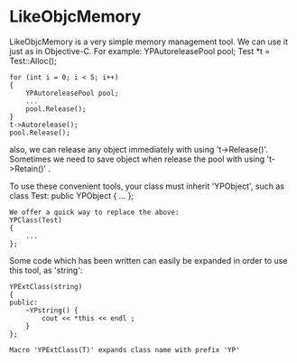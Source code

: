 LikeObjcMemory
====

LikeObjcMemory is a very simple memory management tool. We can use it just as in Objective-C.
For example:
	YPAutoreleasePool pool;
	Test *t = Test::Alloc();

	for (int i = 0; i < 5; i++)
	{
		YPAutoreleasePool pool;
		...
		pool.Release();
	}
	t->Autorelease();
	pool.Release();

also, we can release any object immediately with using 't->Release()'.
Sometimes we need to save object when release the pool with using 't->Retain()' .

To use these convenient tools, your class must inherit 'YPObject<T>', such as 
	class Test: public YPObject<Test>
	{
		...
	};

    We offer a quick way to replace the above:
	YPClass(Test)
	{
		...
	};

Some code which has been written can easily be expanded in order to use this tool, as 'string':

	YPExtClass(string) 
	{
	public:
		~YPstring() {
			cout << *this << endl ;
		}
	};

    Macro 'YPExtClass(T)' expands class name with prefix 'YP'
